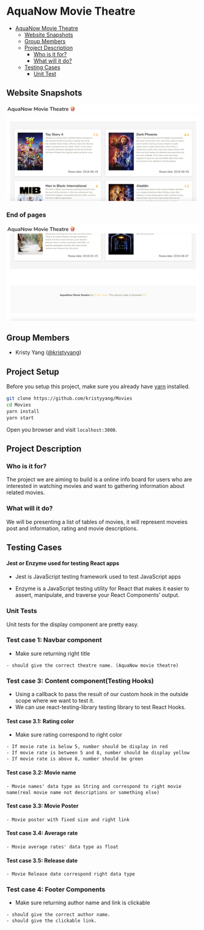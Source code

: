 # AquaNow Movie Theatre

- [AquaNow Movie Theatre](#AquaNow-Movie-Theatre)
  - [Website Snapshots](#Website-Snapshots)
  - [Group Members](#Group-Members)
  - [Project Description](#Project-Description)
    - [Who is it for?](#Who-is-it-for)
    - [What will it do?](#What-will-it-do)
  - [Testing Cases](#Testing-Cases)
    - [Unit Test](#)


## Website Snapshots

![snapshot 1](snapshot_1.png)

### End of pages

![snapshot 2](snapshot_2.png)

## Group Members

- Kristy Yang ([@kristyyang](https://github.com/kristyyang))

## Project Setup

Before you setup this project, make sure you already have [yarn](https://yarnpkg.com/en/) installed.

```bash
git clone https://github.com/kristyyang/Movies
cd Movies
yarn install
yarn start
```

Open you browser and visit `localhost:3000`.

## Project Description

### Who is it for?

The project we are aiming to build is a online info board for users who are interested in watching movies and want to gathering information about related movies.

### What will it do?

We will be presenting a list of tables of movies, it will represent moveies post and information, rating and movie descriptions.

## Testing Cases

####  Jest or Enzyme used for testing React apps

- Jest is JavaScript testing framework used to test JavaScript apps

- Enzyme is a JavaScript testing utility for React that makes it easier to assert,  manipulate, and traverse your React Components’ output.

### Unit Tests

Unit tests for the display component are pretty easy.

### Test case 1: Navbar component

- Make sure returning right title

```
- should give the correct theatre name. (AquaNow movie theatre)
```

### Test case 3: Content component(Testing Hooks)

- Using a callback to pass the result of our custom hook in the outside scope where we want to test it.
- We can use react-testing-library testing library to test React Hooks.

#### Test case 3.1: Rating color

- Make sure rating correspond to right color

```
- If movie rate is below 5, number should be display in red
- If movie rate is between 5 and 8, number should be display yellow
- If movie rate is above 8, number should be green
```

#### Test case 3.2: Movie name

```
- Movie names' data type as String and correspond to right movie name(real movie name not descriptions or something else)
```


#### Test case 3.3: Movie Poster

```
- Movie poster with fixed size and right link
```

#### Test case 3.4: Average rate

```
- Movie average rates' data type as float
```

#### Test case 3.5: Release date

```
- Movie Release date correspond right data type
```

### Test case 4: Footer Components

-  Make sure returning author name and link is clickable

```
- should give the correct author name.
- should give the clickable link.
```
